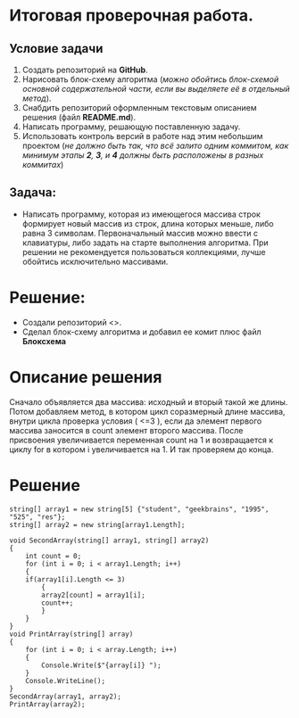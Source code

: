 # Итоговая проверочная работа.

## Условие задачи

1. Создать репозиторий на **GitHub**.
2. Нарисовать блок-схему алгоритма (_можно обойтись блок-схемой основной содержательной части, если вы выделяете её в отдельный метод_).
3. Снабдить репозиторий оформленным текстовым описанием решения (файл **README.md**).
4. Написать программу, решающую поставленную задачу.
5. Использовать контроль версий в работе над этим небольшим проектом (_не должно быть так, что всё залито одним коммитом, как минимум этапы **2**, **3**, и **4** должны быть расположены в разных коммитах_)

## Задача:
* Написать программу, которая из имеющегося массива строк формирует новый массив из строк, длина которых меньше, либо равна 3 символам. Первоначальный массив можно ввести с клавиатуры, либо задать на старте выполнения алгоритма. При решении не рекомендуется пользоваться коллекциями, лучше обойтись исключительно массивами.

# Решение:
* Создали репозиторий <>.
* Сделал блок-схему алгоритма и добавил ее комит плюс файл **Блоксхема**

# Описание решения
Сначало объявляется два массива: исходный и вторый такой же длины. Потом добавляем метод, в котором цикл соразмерный длине массива, внутри цикла проверка условия ( <=3 ), если да элемент первого массива заносится в count элемент второго массива. После присвоения увеличивается переменная count на 1 и возвращается к циклу for в котором i увеличивается на 1. И так проверяем до конца.

# Решение
```
string[] array1 = new string[5] {"student", "geekbrains", "1995", "525", "res"};
string[] array2 = new string[array1.Length];

void SecondArray(string[] array1, string[] array2)
{
    int count = 0;
    for (int i = 0; i < array1.Length; i++)
    {
    if(array1[i].Length <= 3)
        {
        array2[count] = array1[i];
        count++;
        }
    }
}
void PrintArray(string[] array)
{
    for (int i = 0; i < array.Length; i++)
    {
        Console.Write($"{array[i]} ");
    }
    Console.WriteLine();
}
SecondArray(array1, array2);
PrintArray(array2);
```